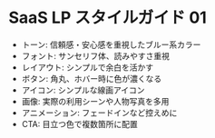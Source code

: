 # SaaS LP スタイルガイド 01

- トーン: 信頼感・安心感を重視したブルー系カラー
- フォント: サンセリフ体、読みやすさ重視
- レイアウト: シンプルで余白を活かす
- ボタン: 角丸、ホバー時に色が濃くなる
- アイコン: シンプルな線画アイコン
- 画像: 実際の利用シーンや人物写真を多用
- アニメーション: フェードインなど控えめに
- CTA: 目立つ色で複数箇所に配置 